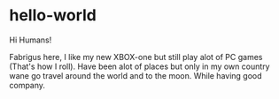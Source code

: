 hello-world
===========

Hi Humans!

Fabrigus here, I like my new XBOX-one but still play alot of PC games (That's how I roll).
Have been alot of places but only in my own country wane go travel around the world and to the moon.
While having good company.
